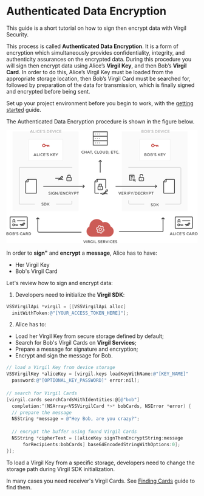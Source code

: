 # Authenticated Data Encryption

This guide is a short tutorial on how to sign then encrypt data with Virgil Security.

This process is called **Authenticated Data Encryption**. It is a form of encryption which simultaneously provides confidentiality, integrity, and authenticity assurances on the encrypted data. During this procedure you will sign then encrypt data using Alice’s **Virgil Key**, and then Bob’s **Virgil Card**. In order to do this, Alice’s Virgil Key must be loaded from the appropriate storage location, then Bob’s Virgil Card must be searched for, followed by preparation of the data for transmission, which is finally signed and encrypted before being sent.



Set up your project environment before you begin to work, with the [getting started](/documentation-objectivec/guides/configuration/client-configuration.md) guide.

The Authenticated Data Encryption procedure is shown in the figure below.

![Authenticated Data Encryption](/documentation-objectivec/img/Guides_introduction.png "Authenticated Data Encryption")

In order to **sign"** and **encrypt** a **message**, Alice has to have:
 - Her Virgil Key
 - Bob's Virgil Card

Let's review how to sign and encrypt data:

1. Developers need to initialize the **Virgil SDK**:

```objectivec
VSSVirgilApi *virgil = [[VSSVirgilApi alloc]
  initWithToken:@"[YOUR_ACCESS_TOKEN_HERE]"];
```

2. Alice has to:

  - Load her Virgil Key from secure storage defined by default;
  - Search for Bob's Virgil Cards on **Virgil Services**;
  - Prepare a message for signature and encryption;
  - Encrypt and sign the message for Bob.

  ```objectivec
  // load a Virgil Key from device storage
  VSSVirgilKey *aliceKey = [virgil.keys loadKeyWithName:@"[KEY_NAME]"
  	password:@"[OPTIONAL_KEY_PASSWORD]" error:nil];

  // search for Virgil Cards
  [virgil.cards searchCardsWithIdentities:@[@"bob"]
  	completion:^(NSArray<VSSVirgilCard *>* bobCards, NSError *error) {
  	// prepare the message
  	NSString *message = @"Hey Bob, are you crazy?";

  	// encrypt the buffer using found Virgil Cards
  	NSString *cipherText = [[aliceKey signThenEncryptString:message
  		forRecipients:bobCards] base64EncodedStringWithOptions:0];
  }];
  ```

To load a Virgil Key from a specific storage, developers need to change the storage path during Virgil SDK initialization.

In many cases you need receiver's Virgil Cards. See [Finding Cards](/documentation-objectivec/guides/virgil-card/finding-card.md) guide to find them.
